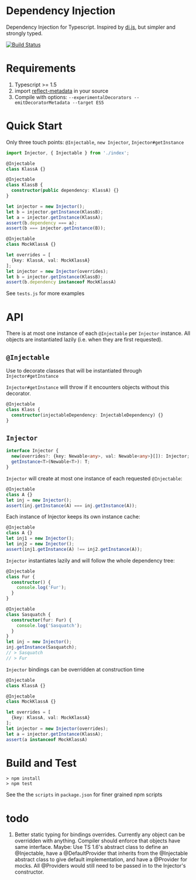 # Dependency Injection

Dependency Injection for Typescript. Inspired by [di.js](https://github.com/angular/di.js/), but simpler and strongly typed.

[![Build Status](https://travis-ci.org/mattyork/TypescriptDependencyInjection.svg?branch=master)](https://travis-ci.org/mattyork/TypescriptDependencyInjection)

# Requirements

1. Typescript >= 1.5
2. import [reflect-metadata](https://www.npmjs.com/package/reflect-metadata) in your source
3. Compile with options: `--experimentalDecorators --emitDecoratorMetadata --target ES5`


# Quick Start

Only three touch points: `@Injectable`, `new Injector`, `Injector#getInstance`

```typescript
import Injector, { Injectable } from './index';

@Injectable
class KlassA {}

@Injectable
class KlassB {
  constructor(public dependency: KlassA) {}
}

let injector = new Injector();
let b = injector.getInstance(KlassB);
let a = injector.getInstance(KlassA);
assert(b.dependency === a);
assert(b === injector.getInstance(B));

@Injectable
class MockKlassA {}

let overrides = [
  {key: KlassA, val: MockKlassA}
];
let injector = new Injector(overrides);
let b = injector.getInstance(KlassB);
assert(b.dependency instanceof MockKlassA)
```
See `tests.js` for more examples

# API

There is at most one instance of each `@Injectable` per `Injector` instance.
All objects are instantiated lazily (i.e. when they are first requested).

## `@Injectable`

Use to decorate classes that will be instantiated through `Injector#getInstance`

`Injector#getInstance` will throw if it encounters objects without this decorator.

```typescript
@Injectable
class Klass {
  constructor(injectableDependency: InjectableDependency) {}
}
```

## `Injector`

```typescript
interface Injector {
  new(overrides?: {key: Newable<any>, val: Newable<any>}[]): Injector;
  getInstance<T>(Newable<T>): T;
}
```

`Injector` will create at most one instance of each requested `@Injectable`:

```typescript
@Injectable
class A {}
let inj = new Injector();
assert(inj.getInstance(A) === inj.getInstance(A));
```

Each instance of Injector keeps its own instance cache:

```typescript
@Injectable
class A {}
let inj1 = new Injector();
let inj2 = new Injector();
assert(inj1.getInstance(A) !== inj2.getInstance(A));
```

`Injector` instantiates lazily and will follow the whole dependency tree:

```typescript
@Injectable
class Fur {
  constructor() {
    console.log('Fur');
  }
}

@Injectable
class Sasquatch {
  constructor(fur: Fur) {
    console.log('Sasquatch');
  }
}
let inj = new Injector();
inj.getInstance(Sasquatch);
// > Sasquatch
// > Fur
```

`Injector` bindings can be overridden at construction time

```typescript
@Injectable
class KlassA {}

@Injectable
class MockKlassA {}

let overrides = [
  {key: KlassA, val: MockKlassA}
];
let injector = new Injector(overrides);
let a = injector.getInstance(KlassA);
assert(a instanceof MockKlassA)
```

# Build and Test

    > npm install
    > npm test

See the the `scripts` in `package.json` for finer grained npm scripts

# todo

1. Better static typing for bindings overrides. Currently any object can be overridden with anything. Compiler should enforce that objects have same interface. Maybe: Use TS 1.6's abstract class to define an @Injectable, have a @DefaultProvider that inherits from the @Injectable abstract class to give default implementation, and have a @Provider for mocks. All @Providers would still need to be passed in to the Injector's constructor.
